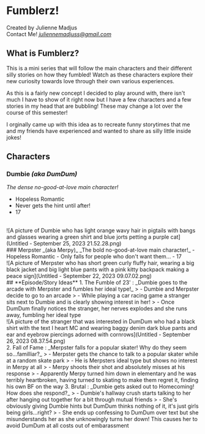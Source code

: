 # **Fumblerz!**
Created by Julienne Madjus<br>
Contact Me! _<a class="u-email" href="mailto:juliennemadjuss@gmail.com">juliennemadjuss@gmail.com</a>_
## **What is Fumblerz?**
This is a mini series that will follow the main characters and their different silly stories on how they fumbled! Watch as these characters explore their new curiosity towards love through their own various experiences.

As this is a fairly new concept I decided to play around with, there isn't much I have to show of it right now but I have a few characters and a few stories in my head that are bubbling! These may change a lot over the course of this semester!

I orginally came up with this idea as to recreate funny storytimes that me and my friends have experienced and wanted to share as silly little inside jokes!
## **Characters**
### Dumbie _(aka DumDum)_
_The dense no-good-at-love main character!_
- Hopeless Romantic
- Never gets the hint until after!
- 17
<br>
![A picture of Dumbie who has light orange wavy hair in pigtails with bangs and glasses wearing a green shirt and blue jorts petting a purple cat](Untitled - September 25, 2023 21.52.28.png)
<br>
### Merpster _(aka Merpy)_
_The bold no-good-at-love main character!_
- Hopeless Romantic
- Only falls for people who don't want them...
- 17
<br>
![A picture of Merpster who has short green curly fluffy hair, wearing a big black jacket and big light blue pants with a pink kitty backpack making a peace sign](Untitled - September 22, 2023 09.07.02.png)
<br>
## **Episode/Story Ideas**
1. The Fumble of 23' :
_Dumbie goes to the arcade with Merpster and fumbles her ideal type!_
> - Dumbie and Merpster decide to go to an arcade
> - While playing a car racing game a stranger sits next to Dumbie and is clearly showing interest in her!
> - Once DumDum finally notices the stranger, her nerves explodes and she runs away, fumbling her ideal type
<br>
![A picture of the stranger that was interested in DumDum who had a black shirt with the text I heart MC and wearing baggy denim dark blue pants and ear and eyebrow piercings adorned with cornrows](Untitled - September 26, 2023 08.37.54.png)
<br>
2. Fall of Fame :
_Merpster falls for a popular skater! Why do they seem so...familliar?_
> - Merpster gets the chance to talk to a popular skater while at a random skate park
> - He is Merpsters ideal type but shows no interest in Merpy at all
> - Merpy shoots their shot and absolutely misses at his response
> - Apparently Merpy turned him down in elementary and he was terribly heartbroken, having turned to skating to make them regret it, finding his own BF on the way
3. Brutal :
_Dumbie gets asked out to Homecoming! How does she respond?_
> - Dumbie's hallway crush starts talking to her after hanging out together for a bit through mutual friends
> - She's obviously giving Dumbie hints but DumDum thinks nothing of it, it's just girls being girls...right?
> - She ends up confessing to DumDum over text but she misunderstands her as she unknowingly turns her down! This causes her to avoid DumDum at all costs out of embarassment

